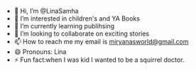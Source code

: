 - 👋 Hi, I’m @LinaSamha
- 👀 I’m interested in children's and YA Books
- 🌱 I’m currently learning publihsing
- 💞️ I’m looking to collaborate on exciting stories 
- 📫 How to reach me my email is miryanasworld@gmail.com
- 😄 Pronouns: Lina
- ⚡ Fun fact:when I was kid I wanted to be a squirrel doctor.

<!---
LinaSamha/LinaSamha is a ✨ special ✨ repository because its `README.md` (this file) appears on your GitHub profile.
You can click the Preview link to take a look at your changes.
--->
